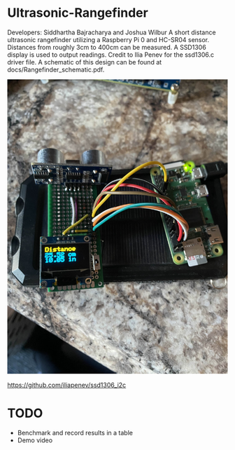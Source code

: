# Ultrasonic-Rangefinder
Developers: Siddhartha Bajracharya and Joshua Wilbur
A short distance ultrasonic rangefinder utilizing a Raspberry Pi 0 and HC-SR04 sensor. Distances from roughly 3cm to 400cm can be measured. A SSD1306 display is used to output readings. Credit to Ilia Penev for the ssd1306.c driver file. A schematic of this design can be found at docs/Rangefinder_schematic.pdf.

![Soldered prototype](images/final_prototype.jpg)

https://github.com/iliapenev/ssd1306_i2c

# TODO
* Benchmark and record results in a table
* Demo video